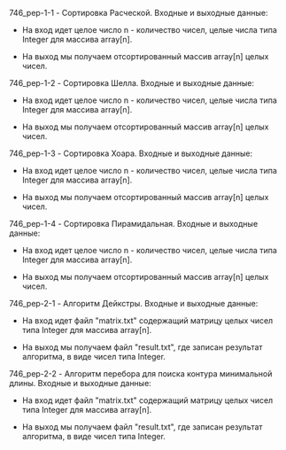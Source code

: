 
746_pep-1-1 - Сортировка Расческой.
Входные и выходные данные:

- На вход идет целое число n - количество чисел, целые числа типа Integer для массива array[n].

- На выход мы получаем отсортированный массив array[n] целых чисел.


746_pep-1-2 - Сортировка Шелла.
Входные и выходные данные:

- На вход идет целое число n - количество чисел, целые числа типа Integer для массива array[n].

- На выход мы получаем отсортированный массив array[n] целых чисел.


746_pep-1-3 - Сортировка Хоара.
Входные и выходные данные:

- На вход идет целое число n - количество чисел, целые числа типа Integer для массива array[n].

- На выход мы получаем отсортированный массив array[n] целых чисел.


746_pep-1-4 - Сортировка Пирамидальная.
Входные и выходные данные:

- На вход идет целое число n - количество чисел, целые числа типа Integer для массива array[n].

- На выход мы получаем отсортированный массив array[n] целых чисел.


746_pep-2-1 - Алгоритм Дейкстры.
Входные и выходные данные:

- На вход идет файл "matrix.txt" содержащий матрицу целых чисел типа Integer для массива array[n].

- На выход мы получаем файл "result.txt", где записан результат алгоритма, в виде чисел типа Integer.


746_pep-2-2 - Алгоритм перебора для поиска контура минимальной длины.
Входные и выходные данные:

- На вход идет файл "matrix.txt" содержащий матрицу целых чисел типа Integer для массива array[n].

- На выход мы получаем файл "result.txt", где записан результат алгоритма, в виде чисел типа Integer.
